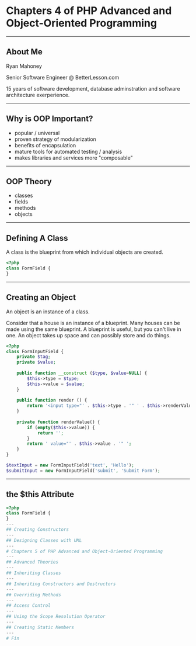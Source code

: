 # Chapters 4 of PHP Advanced and Object-Oriented Programming
---
## About Me
Ryan Mahoney

Senior Software Engineer @ BetterLesson.com

15 years of software development, database adminstration and software architecture exerperience.

---

## Why is OOP Important?

- popular / universal
- proven strategy of modularization
- benefits of encapsulation
- mature tools for automated testing / analysis
- makes libraries and services more "composable"

---
## OOP Theory
- classes
 - fields
 - methods 
- objects
---
## Defining A Class

A class is the blueprint from which individual objects are created.

```php
<?php
class FormField {
}
```
---
## Creating an Object

An object is an instance of a class.

Consider that a house is an instance of a blueprint. Many houses can be made using the same blueprint. A blueprint is useful, but you can't live in one.  An object takes up space and can possibly store and do things.

```php
<?php
class FormInputField {
    private $tag;
    private $value;
    
    public function __construct ($type, $value=NULL) {
        $this->type = $type;
        $this->value = $value;
    }
    
    public function render () {
        return '<input type="' . $this->type . '" ' . $this->renderValue() . '>';
    }
    
    private function renderValue() {
        if (empty($this->value)) {
            return '';
        }
        return ' value="' . $this->value . '" '; 
    }
}

$textInput = new FormInputField('text', 'Hello');
$submitInput = new FormInputField('submit', 'Submit Form');
```
---
## the $this Attribute
```php
<?php
class FormField {
}
---
## Creating Constructors
---
## Designing Classes with UML
---
# Chapters 5 of PHP Advanced and Object-Oriented Programming
---
## Advanced Theories
---
## Inheriting Classes
---
## Inheriting Constructors and Destructors
---
## Overriding Methods
---
## Access Control
---
## Using the Scope Resolution Operator
---
## Creating Static Members
---
# Fin
